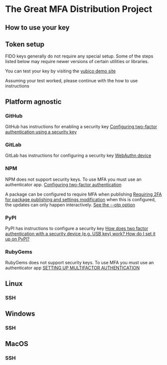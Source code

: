 # The Great MFA Distribution Project

## How to use your key

## Token setup

FIDO keys generally do not require any special setup. Some of the steps
listed below may require newer versions of certain utilities or libraries.

You can test your key by visiting the [yubico demo
site](https://demo.yubico.com/webauthn-technical/registration)

Assuming your test worked, please continue with the how to use instructions

## Platform agnostic

### GitHub

GitHub has instructions for enabling a security key
[Configuring two-factor authentication using a security
key](https://docs.github.com/en/authentication/securing-your-account-with-two-factor-authentication-2fa/configuring-two-factor-authentication#configuring-two-factor-authentication-using-a-security-key)

### GitLab

GitLab has instructions for configuring a security key
[WebAuthn
device](https://docs.gitlab.com/ee/user/profile/account/two_factor_authentication.html#webauthn-device)

### NPM

NPM does not support security keys. To use MFA you must use an authenticator
app.
[Configuring two-factor
authentication](https://docs.npmjs.com/configuring-two-factor-authentication)

A package can be configured to require MFA when publishing
[Requiring 2FA for package publishing and settings modification](https://docs.npmjs.com/requiring-2fa-for-package-publishing-and-settings-modification)
when this is configured, the updates can only happen interactively.
[See the --otp option](https://docs.npmjs.com/cli/v8/commands/npm-publish)

### PyPI

PyPI has instructions to configure a security key
[How does two factor authentication with a security device (e.g. USB key) work?
How do I set it up on PyPI?](https://pypi.org/help/#utfkey)

### RubyGems

RubyGems does not support security keys. To use MFA you must use an
authenticator app [SETTING UP MULTIFACTOR
AUTHENTICATION](https://guides.rubygems.org/setting-up-multifactor-authentication/)

## Linux

### SSH

## Windows

### SSH

## MacOS

### SSH
